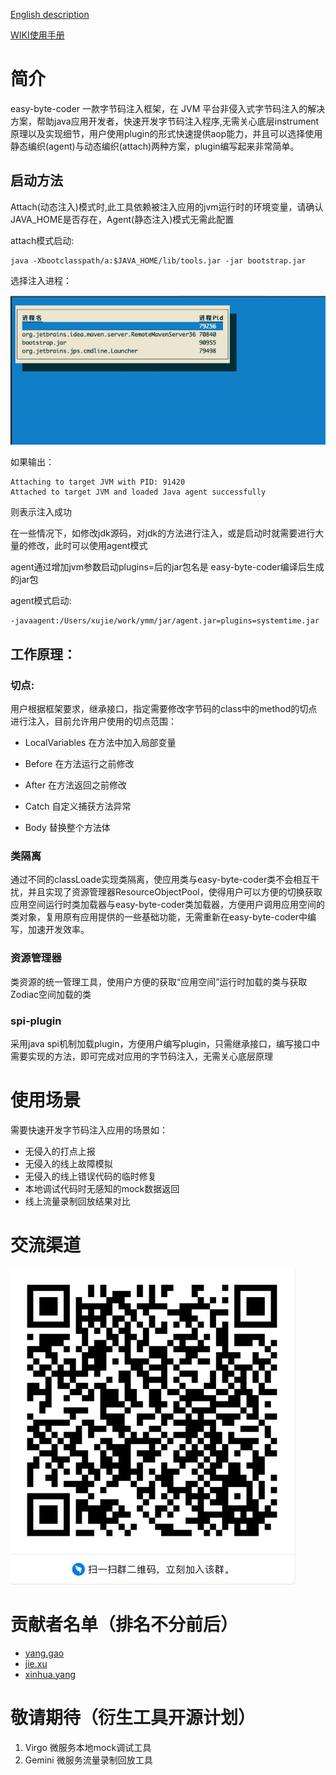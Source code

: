 
<a href="https://github.com/ymm-tech/easy-byte-coder/blob/master/README.md" title="English_description">English description</a>

<a href="https://github.com/ymm-tech/easy-byte-coder/wiki">WIKI使用手册</a>

# 简介

easy-byte-coder 一款字节码注入框架，在 JVM 平台非侵入式字节码注入的解决方案，帮助java应用开发者，快速开发字节码注入程序,无需关心底层instrument原理以及实现细节，用户使用plugin的形式快速提供aop能力，并且可以选择使用静态编织(agent)与动态编织(attach)两种方案，plugin编写起来非常简单。



## 启动方法

Attach(动态注入)模式时,此工具依赖被注入应用的jvm运行时的环境变量，请确认JAVA_HOME是否存在，Agent(静态注入)模式无需此配置

attach模式启动:

```
java -Xbootclasspath/a:$JAVA_HOME/lib/tools.jar -jar bootstrap.jar
```

选择注入进程：

![image-20200818201959949](./img/image-20200818201959949.png)

如果输出：

```
Attaching to target JVM with PID: 91420
Attached to target JVM and loaded Java agent successfully
```

则表示注入成功

在一些情况下，如修改jdk源码，对jdk的方法进行注入，或是启动时就需要进行大量的修改，此时可以使用agent模式

agent通过增加jvm参数启动plugins=后的jar包名是 easy-byte-coder编译后生成的jar包

agent模式启动:

```
-javaagent:/Users/xujie/work/ymm/jar/agent.jar=plugins=systemtime.jar
```



## 工作原理：

### 切点:

用户根据框架要求，继承接口，指定需要修改字节码的class中的method的切点进行注入，目前允许用户使用的切点范围：

- LocalVariables 在方法中加入局部变量

- Before 在方法运行之前修改
- After 在方法返回之前修改
- Catch 自定义捕获方法异常
- Body 替换整个方法体

### 类隔离

通过不同的classLoade实现类隔离，使应用类与easy-byte-coder类不会相互干扰，并且实现了资源管理器ResourceObjectPool，使得用户可以方便的切换获取应用空间运行时类加载器与easy-byte-coder类加载器，方便用户调用应用空间的类对象，复用原有应用提供的一些基础功能，无需重新在easy-byte-coder中编写，加速开发效率。

### 资源管理器

类资源的统一管理工具，使用户方便的获取“应用空间”运行时加载的类与获取Zodiac空间加载的类

### spi-plugin

采用java spi机制加载plugin，方便用户编写plugin，只需继承接口，编写接口中需要实现的方法，即可完成对应用的字节码注入，无需关心底层原理

# 使用场景

需要快速开发字节码注入应用的场景如：

- 无侵入的打点上报
- 无侵入的线上故障模拟
- 无侵入的线上错误代码的临时修复
- 本地调试代码时无感知的mock数据返回
- 线上流量录制回放结果对比

# 交流渠道
![](./img/20200824164911.jpg)
# 贡献者名单（排名不分前后）
- [yang.gao](https://github.com/gaozhaoyanghe)
- [jie.xu](https://github.com/njxjxj)
- [xinhua.yang](https://github.com/yangxinghua0716)

# 敬请期待（衍生工具开源计划）

1. Virgo 微服务本地mock调试工具
2. Gemini 微服务流量录制回放工具 
